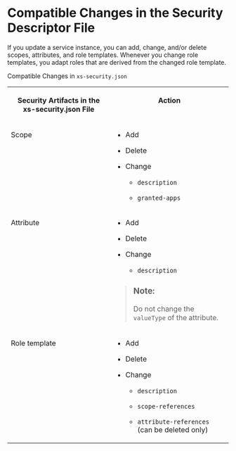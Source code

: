 <!-- loioc3b892e703174badb93f1ab35f76c354 -->

# Compatible Changes in the Security Descriptor File

If you update a service instance, you can add, change, and/or delete scopes, attributes, and role templates. Whenever you change role templates, you adapt roles that are derived from the changed role template.



<a name="loioc3b892e703174badb93f1ab35f76c354__table_y45_p3b_z5"/>Compatible Changes in `xs-security.json`


<table>
<tr>
<th valign="top">

Security Artifacts in the xs-security.json File



</th>
<th valign="top">

Action



</th>
</tr>
<tr>
<td valign="top">

Scope



</td>
<td valign="top">

-   Add

-   Delete

-   Change

    -   `description`

    -   `granted-apps`




</td>
</tr>
<tr>
<td valign="top">

Attribute



</td>
<td valign="top">

-   Add

-   Delete

-   Change

    -   `description`



> ### Note:  
> Do not change the `valueType` of the attribute.



</td>
</tr>
<tr>
<td valign="top">

Role template



</td>
<td valign="top">

-   Add

-   Delete

-   Change

    -   `description`

    -   `scope-references`
    -   `attribute-references` \(can be deleted only\)




</td>
</tr>
</table>

